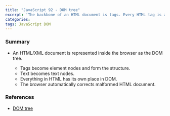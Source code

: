 ```yaml
---
title: "JavaScript 92 - DOM tree"
excerpt: 'The backbone of an HTML document is tags. Every HTML tag is an object. Nested tags are "children" of the enclosing one. The text inside a tag is also an object.'
categories:
tags: JavaScript DOM
---
```


### Summary

- An HTML/XML document is represented inside the browser as the DOM tree.

  - Tags become element nodes and form the structure.
  - Text becomes text nodes.
  - Everything in HTML has its own place in DOM.
  - The browser automatically corrects malformed HTML document.

### References

- [DOM tree](https://javascript.info/dom-nodes)
